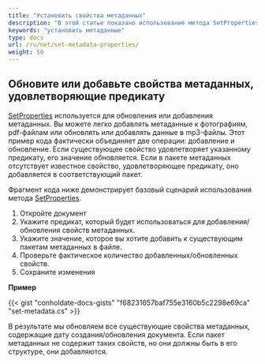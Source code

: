 ```yaml
---
title: "Установить свойства метаданных"
description: "В этой статье показано использование метода SetProperties, который используется для обновления или добавления метаданных."
keywords: "установить метаданные"
type: docs
url: /ru/net/set-metadata-properties/
weight: 50
---
```


## Обновите или добавьте свойства метаданных, удовлетворяющие предикату

[SetProperties](https://apireference.groupdocs.com/net/metadata/groupdocs.metadata/metadata/methods/setproperties) используется для обновления или добавления метаданных. Вы можете легко добавлять метаданные к фотографиям, pdf-файлам или обновлять или добавлять данные в mp3-файлы. Этот пример кода фактически объединяет две операции: добавление и обновление. Если существующее свойство удовлетворяет указанному предикату, его значение обновляется. Если в пакете метаданных отсутствует известное свойство, удовлетворяющее предикату, оно добавляется в соответствующий пакет.

Фрагмент кода ниже демонстрирует базовый сценарий использования метода [SetProperties](https://apireference.groupdocs.com/net/metadata/groupdocs.metadata/metadata/methods/setproperties).

1. Откройте документ
2. Укажите предикат, который будет использоваться для добавления/обновления свойств метаданных.
3. Укажите значение, которое вы хотите добавить к существующим пакетам метаданных в файле.
4. Проверьте фактическое количество добавленных/обновленных свойств.
5. Сохраните изменения


**Пример**

{{< gist "conholdate-docs-gists" "f68231657baf755e3160b5c2298e69ca" "set-metadata.cs" >}}

В результате мы обновляем все существующие свойства метаданных, содержащие дату создания/обновления документа. Если пакет метаданных не содержит таких свойств, но они должны быть в его структуре, они добавляются.







